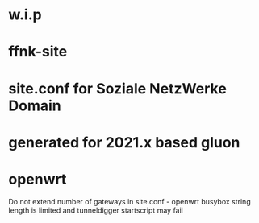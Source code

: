 # w.i.p
# ffnk-site
# site.conf for Soziale NetzWerke Domain
# generated for 2021.x based gluon
# openwrt

Do not extend number of gateways in site.conf  - openwrt busybox string length is limited and tunneldigger startscript may fail
